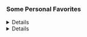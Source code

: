 ### Some Personal Favorites
<details>
  📖 Books

  ### Favorite Books
  - [Anathem, by Neal Stephenson ⛪]()
  - [The Book of Delights, by Ross Gay 🌻]()
  - [Dune, by Frank Herbert 🪱]()
  - [Salt, Fat, Acid, Heat by Samin Nosrat 🧂]()
  - [Dare to Lead by Brene Brown 💝]()
  - [Educated by Tara Westover 🏋️]()
  
  - [Anything by Oliver Sacks 🫀]()
  - [Anything by EO Wilson 🐜]()
  - [Anything by <del>Dadley</del> Hadley Wickham 📈]()
  - [Anything by Terry Pratchett 🧙‍♂️]()

  
  <hr>  
</details>


<details>
   📺 Youtube Channels
  
  ### Personal Recs
  - [WORM TUTORIAL](https://www.youtube.com/c/WormTutorial)
  - [Struthless](https://www.youtube.com/c/struthless)

  ### Technical
  - [Ben Eater](https://www.youtube.com/c/BenEater)
  - [Molly Rocket](https://www.youtube.com/c/MollyRocket)
  - [Eli Tech](https://www.youtube.com/channel/UCLqBEpeQPZTdhCd0nHWIf6g)
  - [StatQuest with Josh Starmer](https://www.youtube.com/c/joshstarmer)
  - [BrainTruffle](https://www.youtube.com/c/braintruffle)
  - [Clear Code](https://www.youtube.com/c/ClearCode)
  - [jdh](https://www.youtube.com/c/jdhvideo)
  - [Sebastian Lague](https://www.youtube.com/c/SebastianLague)
  - [Creel](https://www.youtube.com/c/WhatsACreel)
  - [Sam Zeloof](https://www.youtube.com/c/SamZeloof)
  - [Applied Science](https://www.youtube.com/c/AppliedScience)
  - [EEVBlog](https://www.youtube.com/c/EevblogDave)

  ### Learning
  - [Townsends](https://www.youtube.com/user/jastownsendandson)
  - [Chubby Emu](https://www.youtube.com/c/ChubbyemuGames)
  - [Computerphile](https://www.youtube.com/user/Computerphile)
  - [Primative Technology](https://www.youtube.com/channel/UCAL3JXZSzSm8AlZyD3nQdBA)
  - [The Thought Emporium](https://www.youtube.com/c/thethoughtemporium)
  - [Primer](https://www.youtube.com/c/PrimerLearning)
  - [WellNowDoctor](https://www.youtube.com/channel/UCQJ9ScBRv2QSAmfw6oVYcZQ)
  - [The History Guy](https://www.youtube.com/c/TheHistoryGuyChannel)
  - [NileRed](https://www.youtube.com/c/NileRed)
  - [The Post Apocalyptic Inventor](https://www.youtube.com/c/ThePostApocalypticInventor)
  - [Strange Parts](https://www.youtube.com/c/StrangeParts)

  
  ### Music
  - [Gene Koshinski](https://www.youtube.com/c/GeneKoshinski80)
  - [Sevish](https://www.youtube.com/c/Sevish)
  - [ClownC0re](https://www.youtube.com/user/ClownC0re)

  ### Fun
  - [Settled](https://www.youtube.com/c/Settledrs)
  - [Luetin09](https://www.youtube.com/c/Luetin09)
  - [ChrisQuitsReality](https://www.youtube.com/c/ChrisQuitsReality)
  - [ThrillSeeker](https://www.youtube.com/c/ThrillSeekerVR)
  - [AmbiguousAmphibian](https://www.youtube.com/c/ambiguousamphibian)
  - [The Hoof GP](https://www.youtube.com/c/TheHoofGP)
  - [SummoningSalt](https://www.youtube.com/c/SummoningSalt)
  
  ### Cooking
  - [Ordinary Sausage](https://www.youtube.com/c/OrdinarySausage)
  - [You Suck at Cooking](https://www.youtube.com/c/yousuckatcooking)
  - [Tasting History](https://www.youtube.com/c/TastingHistory)


  <hr>
</details>
